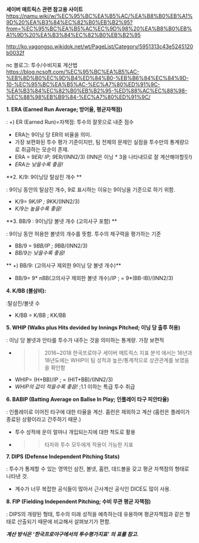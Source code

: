 **세이버 매트릭스 관련 참고용 사이트**
https://namu.wiki/w/%EC%95%BC%EA%B5%AC/%EA%B8%B0%EB%A1%9D%20%EA%B3%84%EC%82%B0%EB%B2%95?from=%EC%95%BC%EA%B5%AC%EC%9D%98%20%EA%B8%B0%EB%A1%9D%20%EA%B3%84%EC%82%B0%EB%B2%95

http://ko.yagongso.wikidok.net/wt/PageList/Category/5951313c43e5245120b0032f

nc 블로그: 투수/수비지표 계산법
https://blog.ncsoft.com/%EC%95%BC%EA%B5%AC-%EB%8D%B0%EC%9D%B4%ED%84%B0-%EB%B6%84%EC%84%9D-10-%EC%95%BC%EA%B5%AC-%EC%A7%80%ED%91%9C-%EA%B3%84%EC%82%B0%EB%B2%95-%ED%88%AC%EC%88%98-%EC%88%98%EB%B9%84-%EC%A7%80%ED%91%9C/


**1.	ERA (Earned Run Average; 방어율, 평균자책점)** 

: +) ER (Earned Run)=자책점: 투수의 잘못으로 내준 점수

- ERA는 9이닝 당 ER의 비율을 의미. 
- 가장 보편화된 투수 평가 기준이지만, 팀 전체의 문제인 실점을 투수만의 통계량으로 취급하는 모순이 존재.
- ERA = 9*ER/ IP; 9*ER/(INN2/3) (INN은 이닝 * 3을 나타내므로 잘 계산해야할듯!)
- *ERA는 낮을수록 좋음!*


**2. K/9: 9이닝당 탈삼진 개수 ** 

: 9이닝 동안의 탈삼진 개수, 9로 표시하는 이유는 9이닝을 기준으로 하기 위함.
- K/9= 9*K/IP ; 9*KK/(INN2/3)
- *K/9는 높을수록 좋음!*


**3.	BB/9 : 9이닝당 볼넷 개수 (고의사구 포함) **

: 9이닝 동안 허용한 볼넷의 개수를 뜻함. 투수의 제구력을 평가하는 기준
- BB/9 = 9*BB/IP ; 9*BB/(INN2/3)
- *BB/9는 낮을수록 좋음!*

** +) BB/9: (고의사구 제외한 9이닝 당 볼넷 개수)**

- BB/9= 9* nBB(고의사구 제외한 볼넷 개수)/IP ; = 9*(BB-IB)/(INN2/3)

**4.	K/BB (볼삼비):**

:탈삼진/볼넷 수
- K/BB = K/BB ; KK/BB

**5.	WHIP (Walks plus Hits devided by Innings Pitched; 이닝 당 출루 허용)**

: 이닝 당 볼넷과 안타를 투수가 내주는 것을 의미하는 통계량. 가장 보편적
- >> 2016~2018 한국프로야구 세이버 메트릭스 지표 분석 에서는 16년과 18년도에는 WHIP이 팀 성적과 높은/통계적으로 상관관계를 보였음을 확인함
- WHIP= (H+BB)/IP ; = (HIT+BB)/(INN2/3)
- *WHIP의 값이 적을수록 좋음!* ;1.1 이하는 특급 투수 취급

**6.	BABIP (Batting Average on Ballse In Play; 인플레이 타구 피안타율)**

: 인플레이로 이어진 타구에 대한 타율을 계산. 홈런은 제외하고 계산 (홈런은 플레이가 종료된 상황이라고 간주하기 때문.)
- 투수 성적에 운이 얼마나 개입되는지에 대한 척도로 활용
- >>타자와 투수 모두에게 적용이 가능한 지표

**7.	DIPS (Defense Independent Pitching Stats)** 

: 투수가 통제할 수 있는 영역인 삼진, 볼넷, 홈런, 데드볼을 갖고 평균 자책점의 형태로 나타낸 것.
- 계수가 너무 복잡한 공식들이 많아서 근사계산 공식인 DICE도 많이 사용.


**8.	FIP (Fielding Independent Pitching; 수비 무관 평균 자책점)**

: DIPS의 개량된 형태, 투수의 미래 성적을 예측하는데 유용하며 평균자책점과 같은 형태로 산출되기 때문에 비교해서 살펴보기가 편함.




***계산 방식은 ‘한국프로야구에서의 투수평가지표’ 의 표를 참고.***
